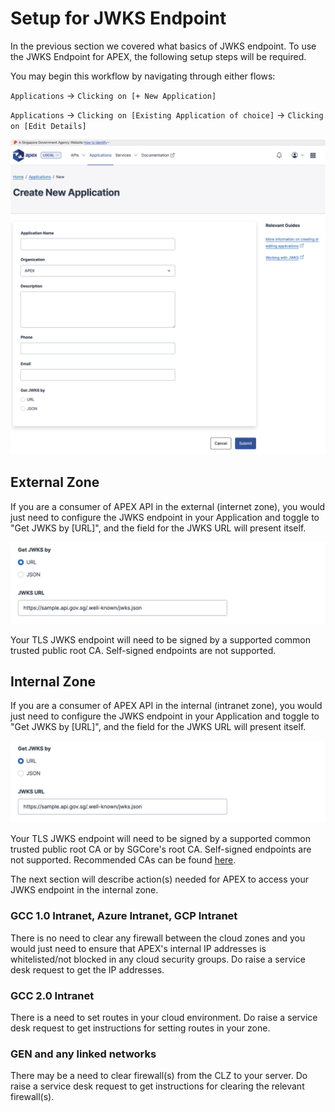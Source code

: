 # Setup for JWKS Endpoint

In the previous section we covered what basics of JWKS endpoint. To use the JWKS Endpoint for APEX, the following setup steps will be required.

You may begin this workflow by navigating through either flows:

`Applications` &rarr; `Clicking on [+ New Application]`

`Applications` &rarr; `Clicking on [Existing Application of choice]` &rarr; `Clicking on [Edit Details]`

![Image](_assets/new-app.png)

## External Zone

If you are a consumer of APEX API in the external (internet zone), you would just need to configure the JWKS endpoint in your Application and toggle to "Get JWKS by [URL]", and the field for the JWKS URL will present itself.

![Image](_assets/jwks.png)

Your TLS JWKS endpoint will need to be signed by a supported common trusted public root CA. Self-signed endpoints are not supported.

## Internal Zone

If you are a consumer of APEX API in the internal (intranet zone), you would just need to configure the JWKS endpoint in your Application and toggle to "Get JWKS by [URL]", and the field for the JWKS URL will present itself.

![Image](_assets/jwks.png)

Your TLS JWKS endpoint will need to be signed by a supported common trusted public root CA or by SGCore's root CA. Self-signed endpoints are not supported. Recommended CAs can be found [here](/sections/support/trusted-cert-authorities.md).

The next section will describe action(s) needed for APEX to access your JWKS endpoint in the internal zone.

### GCC 1.0 Intranet, Azure Intranet, GCP Intranet

There is no need to clear any firewall between the cloud zones and you would just need to ensure that APEX's internal IP addresses is whitelisted/not blocked in any cloud security groups. Do raise a service desk request to get the IP addresses.

### GCC 2.0 Intranet

There is a need to set routes in your cloud environment. Do raise a service desk request to get instructions for setting routes in your zone.

### GEN and any linked networks

There may be a need to clear firewall(s) from the CLZ to your server. Do raise a service desk request to get instructions for clearing the relevant firewall(s).
